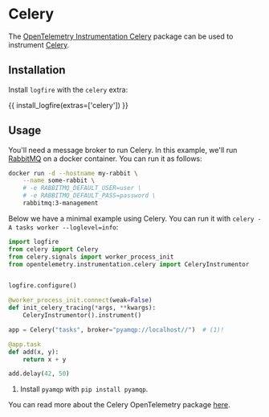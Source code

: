 # Celery

The [OpenTelemetry Instrumentation Celery][opentelemetry-celery] package can be used to instrument [Celery][celery].

## Installation

Install `logfire` with the `celery` extra:

{{ install_logfire(extras=['celery']) }}

## Usage

You'll need a message broker to run Celery. In this example, we'll run [RabbitMQ][rabbitmq-image] on a docker container.
You can run it as follows:

```bash
docker run -d --hostname my-rabbit \
    --name some-rabbit \
    # -e RABBITMQ_DEFAULT_USER=user \
    # -e RABBITMQ_DEFAULT_PASS=password \
    rabbitmq:3-management
```

Below we have a minimal example using Celery. You can run it with `celery -A tasks worker --loglevel=info`:

```py title="tasks.py"
import logfire
from celery import Celery
from celery.signals import worker_process_init
from opentelemetry.instrumentation.celery import CeleryInstrumentor


logfire.configure()

@worker_process_init.connect(weak=False)
def init_celery_tracing(*args, **kwargs):
    CeleryInstrumentor().instrument()

app = Celery("tasks", broker="pyamqp://localhost//")  # (1)!

@app.task
def add(x, y):
    return x + y

add.delay(42, 50)
```

1. Install `pyamqp` with `pip install pyamqp`.

You can read more about the Celery OpenTelemetry package [here][opentelemetry-celery].

[celery]: https://docs.celeryq.dev/en/stable/
[opentelemetry-celery]: https://opentelemetry-python-contrib.readthedocs.io/en/latest/instrumentation/celery/celery.html
[rabbitmq-image]: https://hub.docker.com/_/rabbitmq
